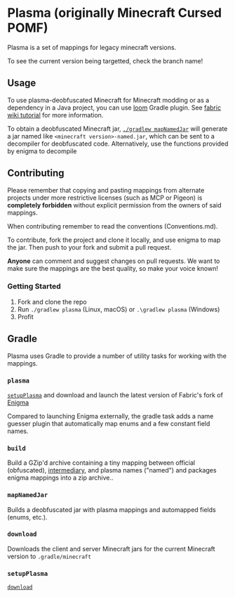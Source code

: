 # Plasma (originally Minecraft Cursed POMF)

Plasma is a set of mappings for legacy minecraft versions.

To see the current version being targetted, check the branch name!

## Usage
To use plasma-deobfuscated Minecraft for Minecraft modding or as a dependency in a Java project, you can use [loom](https://github.com/chocohead/fabric-loom) Gradle plugin. See [fabric wiki tutorial](https://github.com/minecraft-cursed-legacy/Example-Mod) for more information.

To obtain a deobfuscated Minecraft jar, [`./gradlew mapNamedJar`](#mapNamedJar) will generate a jar named like `<minecraft version>-named.jar`, which can be sent to a decompiler for deobfuscated code.
Alternatively, use the functions provided by enigma to decompile

## Contributing

Please remember that copying and pasting mappings from alternate projects under more restrictive licenses (such as MCP or Pigeon) is **completely forbidden** without explicit permission from the 
owners of said mappings.

When contributing remember to read the conventions (Conventions.md).

To contribute, fork the project and clone it locally, and use enigma to map the jar. Then push to your fork and submit a pull request.

**Anyone** can comment and suggest changes on pull requests. We want to make sure the mappings are the best quality, so make your voice known!
### Getting Started

1. Fork and clone the repo
2. Run `./gradlew plasma` (Linux, macOS) or `.\gradlew plasma` (Windows)
3. Profit

## Gradle
Plasma uses Gradle to provide a number of utility tasks for working with the mappings.

### `plasma`
[`setupPlasma`](#setupPlasma) and download and launch the latest version of Fabric's fork of [Enigma](https://github.com/FabricMC/Enigma)

Compared to launching Enigma externally, the gradle task adds a name guesser plugin that automatically map enums and a few constant field names.

### `build`
Build a GZip'd archive containing a tiny mapping between official (obfuscated), [intermediary](https://github.com/FabricMC/intermediary), and plasma names ("named") and packages enigma mappings into a zip archive..

### `mapNamedJar`
Builds a deobfuscated jar with plasma mappings and automapped fields (enums, etc.).

### `download`
Downloads the client and server Minecraft jars for the current Minecraft version to `.gradle/minecraft`

### `setupPlasma`
[`download`](#download)
